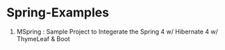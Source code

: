 # Spring-Examples

1) MSpring : Sample Project to Integerate the Spring 4 w/ Hibernate 4 w/ ThymeLeaf & Boot
